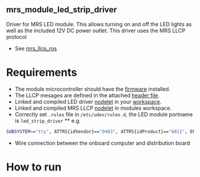 ## mrs_module_led_strip_driver

Driver for MRS LED module. This allows turning on and off the LED lights as well as the included 12V DC power outlet.
This driver uses the MRS LLCP protocol
* See [mrs_llcp_ros](https://github.com/ctu-mrs/mrs_llcp_ros)

# Requirements
* The module microcontroller should have the [firmware](https://github.com/ctu-mrs/mrs_module_led_strip_driver/blob/master/firmware/firmware.ino) installed.
* The LLCP mesages are defined in the attached [header file](https://github.com/ctu-mrs/mrs_module_led_strip_driver/blob/master/firmware/msgs.h).
* Linked and compiled LED driver [nodelet](https://github.com/ctu-mrs/mrs_module_led_strip_driver) in your [workspace](https://ctu-mrs.github.io/docs/system/preparing_for_a_real-world_experiment.html#set-up-your-own-workspace).
* Linked and compiled MRS LLCP [nodelet](https://github.com/ctu-mrs/mrs_llcp) in modules workspace.
* Correctly set  `.rules` file in `/etc/udev/rules.d`, the LED module portname is `led_strip_driver`
** e.g. 
```bash
SUBSYSTEM=="tty", ATTRS{idVendor}=="0403", ATTRS{idProduct}=="6011", ENV{ID_USB_INTERFACE_NUM}=="02", SYMLINK+="led_strip_driver",OWNER="YOUR_LOGIN",MODE="0666"
```
* Wire connection between the onboard computer and distribution board

# How to run

